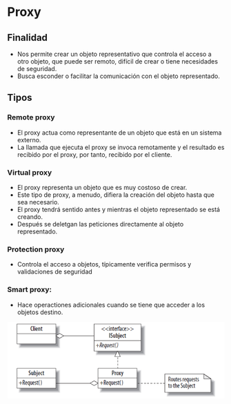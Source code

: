 # Proxy

## Finalidad

* Nos permite crear un objeto representativo que controla el acceso a otro objeto, que puede ser remoto, difícil de crear o tiene necesidades de
  seguridad.
* Busca esconder o facilitar la comunicación con el objeto representado.

## Tipos

### Remote proxy

* El proxy actua como representante de un objeto que está en un sistema externo.
* La llamada que ejecuta el proxy se invoca remotamente y el resultado es recibido por el proxy, por tanto, recibido por el cliente.

### Virtual proxy

* El proxy representa un objeto que es muy costoso de crear.
* Este tipo de proxy, a menudo, difiera la creación del objeto hasta que sea necesario.
* El proxy tendrá sentido antes y mientras el objeto representado se está creando.
* Después se deletgan las peticiones directamente al objeto representado.

### Protection proxy

* Controla el acceso a objetos, típicamente verifica permisos y validaciones de seguridad

### Smart proxy:

* Hace operactiones adicionales cuando se tiene que acceder a los objetos destino.

![Proxy pattern](pattern.png)

